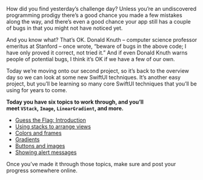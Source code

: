 How did you find yesterday’s challenge day? Unless you’re an undiscovered programming prodigy there’s a good chance you made a few mistakes along the way, and there’s even a good chance your app still has a couple of bugs in that you might not have noticed yet.

And you know what? That’s OK. Donald Knuth – computer science professor emeritus at Stanford – once wrote, “beware of bugs in the above code; I have only proved it correct, not tried it.” And if even Donald Knuth warns people of potential bugs, I think it’s OK if we have a few of our own.

Today we’re moving onto our second project, so it’s back to the overview day so we can look at some new SwiftUI techniques. It’s another easy project, but you’ll be learning so many core SwiftUI techniques that you’ll be using for years to come.

**Today you have six topics to work through, and you’ll meet `VStack`, `Image`, `LinearGradient`, and more.**

- [Guess the Flag: Introduction](https://www.hackingwithswift.com/books/ios-swiftui/guess-the-flag-introduction)
- [Using stacks to arrange views](https://www.hackingwithswift.com/books/ios-swiftui/using-stacks-to-arrange-views)
- [Colors and frames](https://www.hackingwithswift.com/books/ios-swiftui/colors-and-frames)
- [Gradients](https://www.hackingwithswift.com/books/ios-swiftui/gradients)
- [Buttons and images](https://www.hackingwithswift.com/books/ios-swiftui/buttons-and-images)
- [Showing alert messages](https://www.hackingwithswift.com/books/ios-swiftui/showing-alert-messages)

Once you’ve made it through those topics, make sure and post your progress somewhere online.